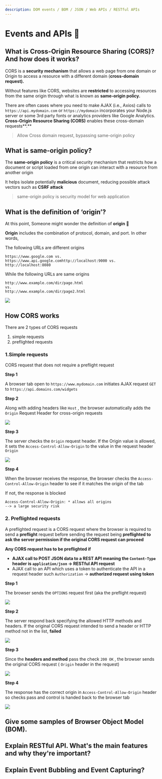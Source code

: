```yaml
---
description: DOM events / BOM / JSON / Web APIs / RESTful APIs
---
```


# Events and APIs 🚧

## What is Cross-Origin Resource Sharing \(CORS\)? And how does it works?

CORS is a **security mechanism** that allows a web page from one domain or Origin to access a resource with a different domain \(**cross-domain request\).**

Without features like CORS, websites are **restricted** to accessing resources from the same origin through what is known as **same-origin policy.**

There are often cases where you need to make AJAX \(i.e., Axios\) calls to `https://api.mydomain.com` or `https://mydomain` incorporates your Node.js server or some 3rd party fonts or analytics providers like Google Analytics. **Cross-Origin Resource Sharing \(CORS\)** enables these cross-domain requests**.**

> Allow Cross domain request, bypassing same-origin policy

## What is **same-origin policy?** <a id="9e0a"></a>

The **same-origin policy** is a critical security mechanism that restricts how a document or script loaded from one origin can interact with a resource from another origin

It helps isolate potentially **malicious** document, reducing possible attack vectors such as **CSRF attack**

> same-origin policy is security model for web application

## What is the definition of ‘origin’? <a id="8148"></a>

At this point, Someone might wonder the definition of **origin** 🤔

**Origin** includes the combination of protocol, domain, and port. In other words,

The following URLs are different origins

```text
https://www.google.com vs. https://www.api.google.comhttp://localhost:9000 vs. http://localhost:8080
```

While the following URLs are same origins

```text
http://www.example.com/dir/page.html 
vs. 
http://www.example.com/dir/page2.html
```

![](../../.gitbook/assets/image%20%285%29.png)

## How CORS works <a id="85b4"></a>

There are 2 types of CORS requests

1. simple requests
2. preflighted requests

### **1.Simple requests**

CORS request that does not require a preflight request

**Step 1**

A browser tab open to `https://www.mydomain.com` initiates AJAX request `GET` to `https://api.domains.com/widgets`

**Step 2**

Along with adding headers like `Host` , the browser automatically adds the `Origin` Request Header for cross-origin requests

![](../../.gitbook/assets/screen-shot-2020-07-19-at-6.40.11-pm.png)

**Step 3**

The server checks the `Origin` request header. If the Origin value is allowed, it sets the `Access-Control-Allow-Origin` to the value in the request header `Origin`

![](../../.gitbook/assets/screen-shot-2020-07-19-at-6.42.42-pm.png)

**Step 4**

When the browser receives the response, the browser checks the `Access-Control-Allow-Origin` header to see if it matches the origin of the tab

If not, the response is blocked

```text
Access-Control-Allow-Origin: * allows all origins
--> a large security risk
```

### **2. Preflighted requests**

A preflighted request is a CORS request where the browser is required to send a **preflight** request before sending the request being **preflighted to ask the server permission if the original CORS request can proceed**

**Any CORS request has to be preflighted if**

* **AJAX call to POST JSON data to a REST API meaning the `Content-Type` header is `application/json` → RESTful API request**
* AJAX call to an API which uses a token to authenticate the API in a request header such `Authorization` → **authorized request using token**

**Step 1**

The browser sends the `OPTIONS` request first \(aka the preflight request\)

![](../../.gitbook/assets/screen-shot-2020-07-19-at-6.43.33-pm.png)

**Step 2**

The server respond back specifying the allowed HTTP methods and headers. If the original CORS request intended to send a header or HTTP method not in the list, **failed**

![](../../.gitbook/assets/screen-shot-2020-07-19-at-6.44.11-pm.png)

**Step 3**

Since the **headers and method** pass the check `200 OK` , the browser sends the original CORS request \( `Origin` header in the request\)

![](../../.gitbook/assets/screen-shot-2020-07-19-at-6.45.01-pm.png)

**Step 4**

The response has the correct origin in `Access-Control-Allow-Origin` header so checks pass and control is handed back to the browser tab

![](../../.gitbook/assets/screen-shot-2020-07-19-at-6.45.30-pm.png)

## Give some samples of Browser Object Model \(BOM\).

## Explain RESTful API. What's the main features and why they're important?

## Explain Event Bubbling and Event Capturing?

